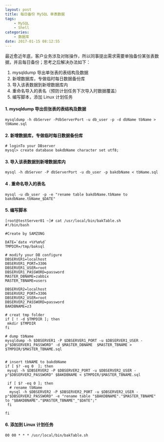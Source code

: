 ```yaml
---
layout: post
title: 每日备份 MySQL 单表数据
tags: 
    - MySQL
    - Shell
categories: 
    - 数据库
date: 2017-01-15 08:12:55
---
```


最近愈近年底，客户业务涉及对账操作，所以同事提出需求需要单独备份某张表数据，并且每日备份；思考之后解决办法如下：

1. mysqldump 导出单张表的表结构及数据
2. 新增数据库，专做临时每日数据备份库
3. 导入该表数据到新增数据库内
4. 重命名导入的表名（预防计划任务下次导入时数据覆盖）
5. 编写脚本，添加 Linux 计划任务

#### 1. mysqldump 导出但张表的表结构及数据

```
mysqldump -h dbServer -PdbServerPort -u db_user -p -d dbName tbName > tbName.sql
```

#### 2. 新增数据库，专做临时每日数据备份库

```
# loginTo your DBserver
mysql> create database bakdbName character set utf8;
```

#### 3. 导入该表数据到新增数据库内

```
mysql -h dbServer -P dbServerPort -u db_user -p bakdbName < tbName.sql
```

#### 4 . 重命名导入的表名

```
mysql -u db_user -p -e "rename table bakdbName.tbName to bakdbName.tbName_$DATE"
```

#### 5. 编写脚本

```
[root@testServer01 ~]# cat /usr/local/bin/bakTable.sh
#!/bin/bash

#Create by SAMZONG

DATE=`date +%Y%m%d`
TMPDIR=/tmp/baksql

# modify your DB configure
DBSERVER1=localhost
DBSERVER1_PORT=3306
DBSERVER1_USER=root
DBSERVER1_PASSWORD=password
MASTER_DBNAME=zabbix
MASTER_TBNAME=users

DBSERVER2=localhost
DBSERVER2_PORT=3306
DBSERVER2_USER=root
DBSERVER2_PASSWORD=password
BAKDBNAME=z3

# creat tmp folder
if [ ! -d $TMPDIR ]; then
 mkdir $TMPDIR
fi

# dump tbName
mysqldump -h $DBSERVER1 -P $DBSERVER1_PORT -u $DBSERVER1_USER -p"$DBSERVER1_PASSWORD" -d $MASTER_DBNAME  $MASTER_TBNAME > $TMPDIR/$MASTER_TBNAME.sql


# insert tbNAME to bakdbName
if [ $? -eq 0  ]; then
 mysql -h $DBSERVER2 -P $DBSERVER2_PORT -u $DBSERVER2_USER -p"$DBSERVER2_PASSWORD" $BAKDBNAME < $TMPDIR/$MASTER_TBNAME.sql

 if [ $? -eq 0 ]; then
  # rename tbName
  mysql -h $DBSERVER2 -P $DBSERVER2_PORT -u $DBSERVER2_USER -p"$DBSERVER2_PASSWORD" -e "rename table "$BAKDBNAME"."$MASTER_TBNAME" to "$BAKDBNAME"."$MASTER_TBNAME"_"$DATE";"
 fi

fi
```

#### 6. 添加到 Linux 计划任务

```
00 00 * * * /usr/local/bin/bakTable.sh
```
